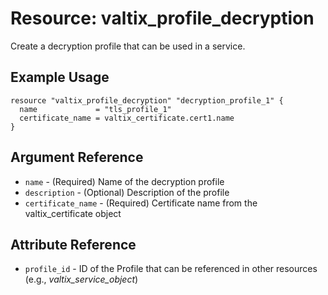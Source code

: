# Resource: valtix_profile_decryption

Create a decryption profile that can be used in a service.

## Example Usage
```hcl
resource "valtix_profile_decryption" "decryption_profile_1" {
  name             = "tls_profile_1"
  certificate_name = valtix_certificate.cert1.name
}
```

## Argument Reference
* `name` - (Required) Name of the decryption profile
* `description` - (Optional) Description of the profile
* `certificate_name` - (Required) Certificate name from the valtix_certificate object

## Attribute Reference
* `profile_id` - ID of the Profile that can be referenced in other resources (e.g., *valtix_service_object*)